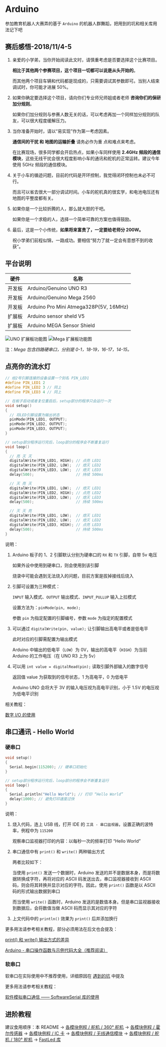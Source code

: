 # Arduino

参加教育机器人大赛弄的基于 `Arduino` 的机器人群舞蹈，把用到的坑和相关库用法记下吧

## 赛后感悟-2018/11/4-5

1. 亲爱的小学弟，当你开始阅读此文时，请慎重考虑是否要选择这个比赛项目。

   **相比于其他两个参赛项目，这个项目一切都可以说是从头开始的**。

   而其他两个项目车辆和代码都是现成的，只需要调试其参数即可。当别人结束调试时，你可能才进展 50%。

2. 如果你确定要选择这个项目，请向你们专业师兄师姐或者老师 **咨询你们的保研加分规则**。

   如果你们加分规则与参赛人数无关的话，可以考虑再加一个同样加分规则的队友，可以很大程度缓解压力。

3. 当你准备开始时，请以“易实现”作为第一考虑因素。

   **通信间的干扰 和 地图的运输折叠** 请务必作为重 点和难点来考虑。

   在比赛现场，很多同学都会开启热点，如果小车同样使用 **2.4GHz 频段的通信模块**，这些无线干扰会很大程度影响小车的通讯和舵机的正常运转。建议今年使用 5GHz 频段的通信模块。

4. 关于小车的循迹问题，目前的代码是开环控制，我觉得闭环控制也未必不可行。

   而且可以省去很大一部分调试时间。小车的舵机真的很玄学，和电池电压还有地图的平整度都有关。

5. 如果你是一个比较折腾的人，那么就大胆的干吧。

   如果你是一个求稳的人，选择一个简单可靠的方案也值得鼓励。

6. 最后，这是一个小传统，**如果将来富贵了，一定要给老师分 200W。**

   祝小学弟们前程似锦，一路成功。要相信“努力了就一定会有意想不到的收获”。

## 平台说明

硬件 | 名称
-----|-------
开发板 | Arduino/Genuino UNO R3
开发板 | Arduino/Genuino Mega 2560
开发板 | Arduino Pro Mini Atmega328P(5V, 16MHz)
扩展板 | Arduino sensor sheld V5
扩展板 | Arduino MEGA Sensor Shield

![UNO 扩展板功能图](./image/Arduino_Sensor_Shield_v5.0_Functional_Diagram.jpg)
![Mega 扩展板功能图](./image/Arduino_MEGA_Sensor_Shield.jpg)

注：*Mega 包含四路硬串口，分别是 0-1，18-19，16-17，14-15。*

## 点亮你的流水灯

```c
// 给2号引脚连接的设备设置一个别名 PIN_LED1
#define PIN_LED1 2
#define PIN_LED2 3 // 同上
#define PIN_LED3 4 // 同上

// 在板子启动或者复位重启后，setup部分的程序只会运行一次
void setup()
{
  // 将LED引脚设置为输出状态
  pinMode(PIN_LED1, OUTPUT);
  pinMode(PIN_LED2, OUTPUT);
  pinMode(PIN_LED3, OUTPUT);
}

// setup部分程序运行完后，loop部分的程序会不断重复运行
void loop()
{
  // 亮 灭 灭
  digitalWrite(PIN_LED1, HIGH); // 点亮 LED1
  digitalWrite(PIN_LED2, LOW);  // 熄灭 LED2
  digitalWrite(PIN_LED3, LOW);  // 熄灭 LED3
  delay(500);                   // 持续 500ms

  // 灭 亮 灭
  digitalWrite(PIN_LED1, LOW);  // 熄灭 LED1
  digitalWrite(PIN_LED2, HIGH); // 点亮 LED2
  digitalWrite(PIN_LED3, LOW);  // 熄灭 LED3
  delay(500);                   // 持续 500ms

  // 灭 灭 亮
  digitalWrite(PIN_LED1, LOW);  // 熄灭 LED1
  digitalWrite(PIN_LED2, LOW);  // 熄灭 LED2
  digitalWrite(PIN_LED3, HIGH); // 点亮 LED3
  delay(500);                   // 持续 500ms
}
```

说明：

1. Arduino 板子的 1、2 引脚默认分别为硬串口的 `RX` 和 `TX` 引脚，自带 5v 电压

   如果外设中使用到硬串口，则会使用到该引脚

   烧录中可能会遇到无法烧入的问题，目前方案是拔掉接线后烧入

2. 引脚可设置为三种模式：

   `INPUT` 输入模式、`OUTPUT` 输出模式、`INPUT_PULLUP` 输入上拉模式

   设置方法为：```pinMode(pin, mode);```

   参数 `pin` 为指定配置的引脚编号，参数 `mode` 为指定的配置模式

3. 可以通过 ```digitalWrite(pin, value);``` 让引脚输出高电平或者是低电平

   此时对应的引脚需配置为输出模式

   Arduino 中输出的低电平（`LOW`）为 0V，输出的高电平（`HIGH`）为当前 Arduino 的工作电压（在 UNO R3 上为 5v）

4. 可以用 ```int value = digitalRead(pin);``` 读取引脚外部输入的数字信号

   返回值 value 为获取到的信号状态，1 为高电平，0 为低电平

   Arduino UNO 会将大于 3V 的输入电压视为高电平识别，小于 1.5V 的电压视为低电平识别

相关教程：

[数字 I/O 的使用](https://www.arduino.cn/thread-74476-1-1.html)

## 串口通讯 - Hello World

### 硬串口

```c
void setup()
{
  Serial.begin(115200); // 硬串口初始化
}

// setup部分程序运行完后，loop部分的程序会不断重复运行
void loop()
{
  Serial.println("Hello World"); // 打印 “Hello World”
  delay(1000); // 避免打印速度过快
}
```

说明：

1. 烧入代码，连上 USB 线，打开 IDE 的 `工具 - 串口监视器`，设置正确的波特率，例程中为 `115200`

   观察串口监视器打印的内容：以每秒一次的频率打印 “Hello World”

2. 串口通信中有 `print()` 和 `write()` 两种输出方式

   两者比较如下：

   当使用 `print()` 发送一个数据时，Arduino 发送的并不是数据本身，而是将数据转换成字符，再将对应的 ASCII 码发送出去，串口监视器接收到 ASCII 码，则会将其转换并显示对应的字符。因此，使用 `print()` 函数是以 ASCII 码的形式输出数据到串口

   而当使用 `write()` 函数时，Arduino 发送的是数值本身。但是串口监视器接收到数据后，会将数值当做 ASCII 码而显示其对应的字符

3. 上文代码中的 `println()` 效果为 `print()` 后并添加换行

更多用法请参考相关教程，部分必须用法在后文也会提及：

[print() 和 write() 输出方式的差异](https://www.cnblogs.com/fqhy/p/7966169.html)

[Arduino - 串口操作函数与示例代码大全（推荐阅读）](https://blog.csdn.net/iracer/article/details/50334041)

### 软串口

软串口在实际使用中不推荐使用，详细原因在 [遇到的坑](./遇到的坑.md#3) 中提及

更多用法请参考相关教程：

[软件模拟串口通信 —— SoftwareSerial 库的使用](https://www.arduino.cn/thread-47262-1-1.html)

## 进阶教程

建议食用顺序：本 README
-> [各模块例程 / 舵机 / 360° 舵机](./各模块例程/舵机/360°舵机/README.md)
-> [各模块例程 / 霍尔传感器](./各模块例程/霍尔传感器/README.md)
-> [各模块例程 / IC 卡](./各模块例程/IC卡/README.md)
-> [各模块例程 / 无线通信模块](./各模块例程/无线通信模块/README.md)
-> [各模块例程 / 舵机 / 180° 舵机](./各模块例程/舵机/180°舵机/README.md)
-> [FastLed 库](http://www.taichi-maker.com/homepage/reference-index/arduino-library-index/fastled-library/#functions)